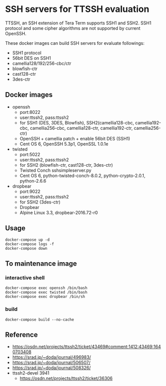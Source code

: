 # SSH servers for TTSSH evaluation

TTSSH, an SSH extension of Tera Term supports SSH1 and SSH2. SSH1 protocol and some cipher algorithms are not supported by current OpenSSH.

These docker images can build SSH servers for evaluate followings:

- SSH1 protocol
- 56bit DES on SSH1
- camellia128/192/256-cbc/ctr
- blowfish-ctr
- cast128-ctr
- 3des-ctr


## Docker images

- openssh
  - port:8022
  - user:ttssh2, pass:ttssh2
  - for SSH1 (DES, 3DES, Blowfish), SSH2(camellia128-cbc, camellia192-cbc, camellia256-cbc, camellia128-ctr, camellia192-ctr, camellia256-ctr)
  - OpenSSH + camellia patch + enable 56bit DES (SSH1)
  - Cent OS 6, OpenSSH 5.3p1, OpenSSL 1.0.1e
- twisted
  - port:5022
  - user:ttssh2, pass:ttssh2
  - for SSH2 (blowfish-ctr, cast128-ctr, 3des-ctr)
  - Twisted Conch sshsimpleserver.py
  - Cent OS 6, python-twisted-conch-8.0.2, python-crypto-2.0.1, python-2.6.6
- dropbear
  - port:9022
  - user:ttssh2, pass:ttssh2
  - for SSH2 (3des-ctr)
  - Dropbear
  - Alpine Linux 3.3, dropbear-2016.72-r0


## Usage
```
docker-compose up -d
docker-compose logs -f
docker-compose down
```



## To maintenance image

### interactive shell
```
docker-compose exec openssh /bin/bash
docker-compose exec twisted /bin/bash
docker-compose exec dropbear /bin/sh
```

### build
```
docker-compose build --no-cache
```



## Reference
- https://osdn.net/projects/ttssh2/ticket/43469#comment:1412:43469:1640703408
- https://srad.jp/~doda/journal/496983/
- https://srad.jp/~doda/journal/506507/
- https://srad.jp/~doda/journal/508326/
- ttssh2-devel 3941
  - https://osdn.net/projects/ttssh2/ticket/36306
